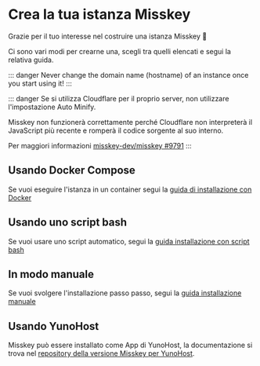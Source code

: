 # Crea la tua istanza Misskey

Grazie per il tuo interesse nel costruire una istanza Misskey 🚀

Ci sono vari modi per crearne una, scegli tra quelli elencati e segui la relativa guida.

::: danger
Never change the domain name (hostname) of an instance once you start using it!
:::

::: danger
Se si utilizza Cloudflare per il proprio server, non utilizzare l'impostazione Auto Minify.

Misskey non funzionerà correttamente perché Cloudflare non interpreterà il JavaScript più recente e romperà il codice sorgente al suo interno.

Per maggiori informazioni [misskey-dev/misskey #9791](https://github.com/misskey-dev/misskey/issues/9791)
:::

## Usando Docker Compose

Se vuoi eseguire l'istanza in un container segui la [guida di installazione con Docker](./install/docker.html)

## Usando uno script bash

Se vuoi usare uno script automatico, segui la [guida installazione con script bash](./install/bash.html)

## In modo manuale

Se vuoi svolgere l'installazione passo passo, segui la [guida installazione manuale](./install/manual.html)

## Usando YunoHost

Misskey può essere installato come App di YunoHost, la documentazione si trova nel [repository della versione Misskey per YunoHost](https://github.com/YunoHost-Apps/misskey_ynh).
